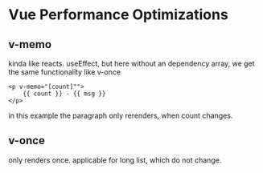 # Vue Performance Optimizations

## v-memo
kinda like reacts. useEffect, but here without an dependency array, we get the same functionality like v-once
```vue
<p v-memo="[count]"">
    {{ count }} - {{ msg }}
</p>
```
in this example the paragraph only rerenders, when count changes.

## v-once
only renders once. applicable for long list, which do not change.